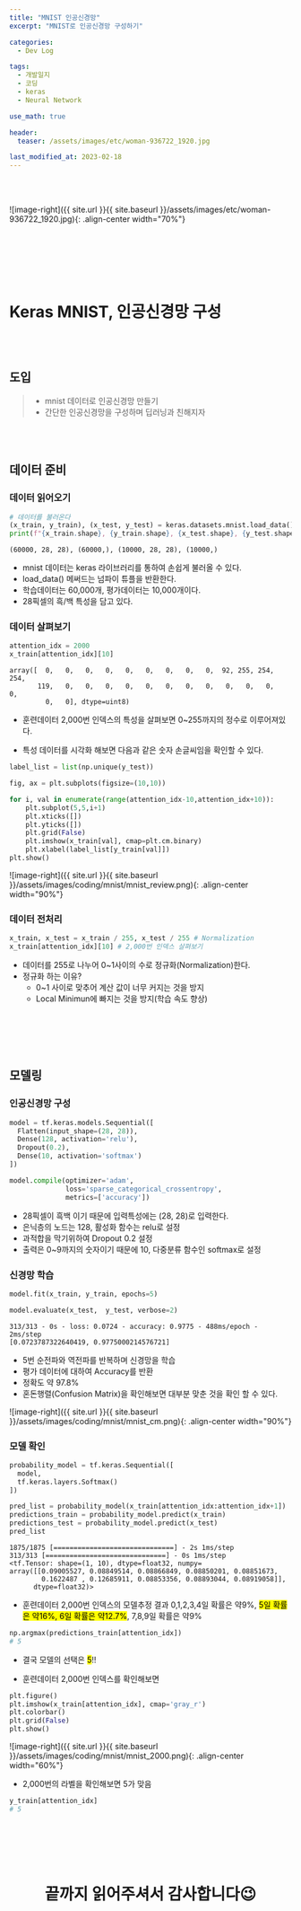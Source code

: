 ```yaml
---
title: "MNIST 인공신경망"
excerpt: "MNIST로 인공신경망 구성하기"

categories:
  - Dev Log

tags:
  - 개발일지
  - 코딩
  - keras
  - Neural Network

use_math: true

header:
  teaser: /assets/images/etc/woman-936722_1920.jpg

last_modified_at: 2023-02-18
---
```


<br><br>

![image-right]({{ site.url }}{{ site.baseurl }}/assets/images/etc/woman-936722_1920.jpg){: .align-center width="70%"}  

<br><br>

<br><br>

# Keras MNIST, 인공신경망 구성  

<br><br>

## 도입  
>- mnist 데이터로 인공신경망 만들기  
>- 간단한 인공신경망을 구성하며 딥러닝과 친해지자  

<br><br>


## 데이터 준비  

### 데이터 읽어오기  

```python
# 데이터를 불러온다
(x_train, y_train), (x_test, y_test) = keras.datasets.mnist.load_data()
print(f"{x_train.shape}, {y_train.shape}, {x_test.shape}, {y_test.shape}")
```

```
(60000, 28, 28), (60000,), (10000, 28, 28), (10000,)
```

- mnist 데이터는 keras 라이브러리를 통하여 손쉽게 불러올 수 있다.
- load_data() 메써드는 넘파이 튜플을 반환한다.
- 학습데이터는 60,000개, 평가데이터는 10,000개이다.
- 28픽셀의 흑/백 특성을 담고 있다.


### 데이터 살펴보기  

```python
attention_idx = 2000
x_train[attention_idx][10]
```

```
array([  0,   0,   0,   0,   0,   0,   0,   0,   0,  92, 255, 254, 254,
       119,   0,   0,   0,   0,   0,   0,   0,   0,   0,   0,   0,   0,
         0,   0], dtype=uint8)
```

- 훈련데이터 2,000번 인덱스의 특성을 살펴보면 0~255까지의 정수로 이루어져있다.


- 특성 데이터를 시각화 해보면 다음과 같은 숫자 손글씨임을 확인할 수 있다.

```python
label_list = list(np.unique(y_test))

fig, ax = plt.subplots(figsize=(10,10))

for i, val in enumerate(range(attention_idx-10,attention_idx+10)):
    plt.subplot(5,5,i+1)
    plt.xticks([])
    plt.yticks([])
    plt.grid(False)
    plt.imshow(x_train[val], cmap=plt.cm.binary)
    plt.xlabel(label_list[y_train[val]])
plt.show()
```

![image-right]({{ site.url }}{{ site.baseurl }}/assets/images/coding/mnist/mnist_review.png){: .align-center width="90%"}




### 데이터 전처리  

```python
x_train, x_test = x_train / 255, x_test / 255 # Normalization
x_train[attention_idx][10] # 2,000번 인덱스 살펴보기
```

- 데이터를 255로 나누어 0~1사이의 수로 정규화(Normalization)한다.
- 정규화 하는 이유?
  - 0~1 사이로 맞추어 계산 값이 너무 커지는 것을 방지
  - Local Minimun에 빠지는 것을 방지(학습 속도 향상)




<br>
<br>
<br>
<br>



## 모델링

### 인공신경망 구성


```python
model = tf.keras.models.Sequential([
  Flatten(input_shape=(28, 28)),
  Dense(128, activation='relu'),
  Dropout(0.2),
  Dense(10, activation='softmax')
])

model.compile(optimizer='adam',
              loss='sparse_categorical_crossentropy',
              metrics=['accuracy'])
```

- 28픽셀이 흑백 이기 때문에 입력특성에는 (28, 28)로 입력한다.
- 은닉층의 노드는 128, 활성화 함수는 relu로 설정
- 과적합을 막기위하여 Dropout 0.2 설정
- 출력은 0~9까지의 숫자이기 때문에 10, 다중분류 함수인 softmax로 설정


### 신경망 학습

```python
model.fit(x_train, y_train, epochs=5)

model.evaluate(x_test,  y_test, verbose=2)
```

```
313/313 - 0s - loss: 0.0724 - accuracy: 0.9775 - 488ms/epoch - 2ms/step
[0.0723787322640419, 0.9775000214576721]
```

- 5번 순전파와 역전파를 반복하며 신경망을 학습
- 평가 데이터에 대하여 Accuracy를 반환
- 정확도 약 97.8%
- 혼돈행렬(Confusion Matrix)을 확인해보면 대부분 맞춘 것을 확인 할 수 있다.

![image-right]({{ site.url }}{{ site.baseurl }}/assets/images/coding/mnist/mnist_cm.png){: .align-center width="90%"}



### 모델 확인

```python
probability_model = tf.keras.Sequential([
  model,
  tf.keras.layers.Softmax()
])

pred_list = probability_model(x_train[attention_idx:attention_idx+1])
predictions_train = probability_model.predict(x_train)
predictions_test = probability_model.predict(x_test)
pred_list
```

```
1875/1875 [==============================] - 2s 1ms/step
313/313 [==============================] - 0s 1ms/step
<tf.Tensor: shape=(1, 10), dtype=float32, numpy=
array([[0.09005527, 0.08849514, 0.08866849, 0.08850201, 0.08851673,
        0.1622487 , 0.12685911, 0.08853356, 0.08893044, 0.08919058]],
      dtype=float32)>
```

- 훈련데이터 2,000번 인덱스의 모델추정 결과 0,1,2,3,4일 확률은 약9%, <mark>5일 확률은 약16%, 6일 확률은 약12.7%</mark>, 7,8,9일 확률은 약9%

```python
np.argmax(predictions_train[attention_idx])
# 5
```

- 결국 모델의 선택은 <mark>5</mark>!!

- 훈련데이터 2,000번 인덱스를 확인해보면

```python
plt.figure()
plt.imshow(x_train[attention_idx], cmap='gray_r')
plt.colorbar()
plt.grid(False)
plt.show()
```

![image-right]({{ site.url }}{{ site.baseurl }}/assets/images/coding/mnist/mnist_2000.png){: .align-center width="60%"}

- 2,000번의 라벨을 확인해보면 5가 맞음

```python
y_train[attention_idx]
# 5
```






<br>
<br>
<br>
<br>


<center>
<h1>끝까지 읽어주셔서 감사합니다😉</h1>
</center>


<br>
<br>
<br>
<br>


<!-- 


{: .notice}
{: .notice--primary}
{: .notice--info}
{: .notice--warning}
{: .notice--danger}
{: .notice--success}

 -->





